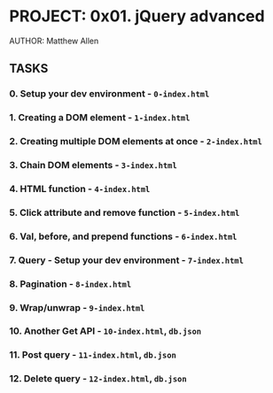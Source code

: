 # PROJECT: 0x01. jQuery advanced

AUTHOR: Matthew Allen

## TASKS

### 0. Setup your dev environment - `0-index.html`

### 1. Creating a DOM element - `1-index.html`

### 2. Creating multiple DOM elements at once - `2-index.html`

### 3. Chain DOM elements - `3-index.html`

### 4. HTML function - `4-index.html`

### 5. Click attribute and remove function - `5-index.html`

### 6. Val, before, and prepend functions - `6-index.html`

### 7. Query - Setup your dev environment - `7-index.html`

### 8. Pagination - `8-index.html`

### 9. Wrap/unwrap - `9-index.html`

### 10. Another Get API - `10-index.html`, `db.json`

### 11. Post query - `11-index.html`, `db.json`

### 12. Delete query - `12-index.html`, `db.json`

